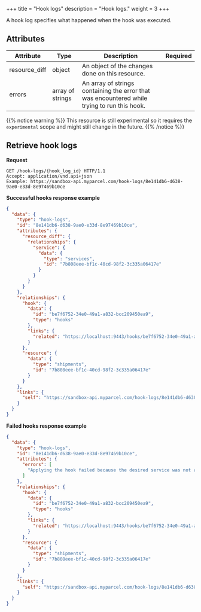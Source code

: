 +++
title = "Hook logs"
description = "Hook logs."
weight = 3
+++

A hook log specifies what happened when the hook was executed.

## Attributes

| Attribute     | Type             | Description                                                                                  | Required |
| ------------- | ---------------- | -------------------------------------------------------------------------------------------- | -------- |
| resource_diff | object           | An object of the changes done on this resource.                                              |          |
| errors        | array of strings | An array of strings containing the error that was encountered while trying to run this hook. |          |

{{% notice warning %}}
This resource is still experimental so it requires the `experimental` scope and might still change in the future.
{{% /notice %}}

## Retrieve hook logs

**Request**
```http
GET /hook-logs/{hook_log_id} HTTP/1.1
Accept: application/vnd.api+json
Example: https://sandbox-api.myparcel.com/hook-logs/8e141db6-d638-9ae0-e33d-8e97469b10ce
```

**Successful hooks response example**
```json
{
  "data": {
    "type": "hook-logs",
    "id": "8e141db6-d638-9ae0-e33d-8e97469b10ce",
    "attributes": {
      "resource_diff": {
        "relationships": {
          "service": {
            "data": {
              "type": "services",
              "id": "7b808eee-bf1c-40cd-98f2-3c335a06417e"
            }
          }
        }
      }
    },
    "relationships": {
      "hook": {
        "data": {
          "id": "be7f6752-34e0-49a1-a832-bcc209450ea9",
          "type": "hooks"
        },
        "links": {
          "related": "https://localhost:9443/hooks/be7f6752-34e0-49a1-a832-bcc209450ea9"
        }
      },
      "resource": {
        "data": {
          "type": "shipments",
          "id": "7b808eee-bf1c-40cd-98f2-3c335a06417e"
        }
      }
    },
    "links": {
      "self": "https://sandbox-api.myparcel.com/hook-logs/8e141db6-d638-9ae0-e33d-8e97469b10ce"
    }
  }
}
```

**Failed hooks response example**
```json
{
  "data": {
    "type": "hook-logs",
    "id": "8e141db6-d638-9ae0-e33d-8e97469b10ce",
    "attributes": {
      "errors": [
        "Applying the hook failed because the desired service was not available for the shipment contract."
      ]
    },
    "relationships": {
      "hook": {
        "data": {
          "id": "be7f6752-34e0-49a1-a832-bcc209450ea9",
          "type": "hooks"
        },
        "links": {
          "related": "https://localhost:9443/hooks/be7f6752-34e0-49a1-a832-bcc209450ea9"
        }
      },
      "resource": {
        "data": {
          "type": "shipments",
          "id": "7b808eee-bf1c-40cd-98f2-3c335a06417e"
        }
      }
    },
    "links": {
      "self": "https://sandbox-api.myparcel.com/hook-logs/8e141db6-d638-9ae0-e33d-8e97469b10ce"
    }
  }
}
```
